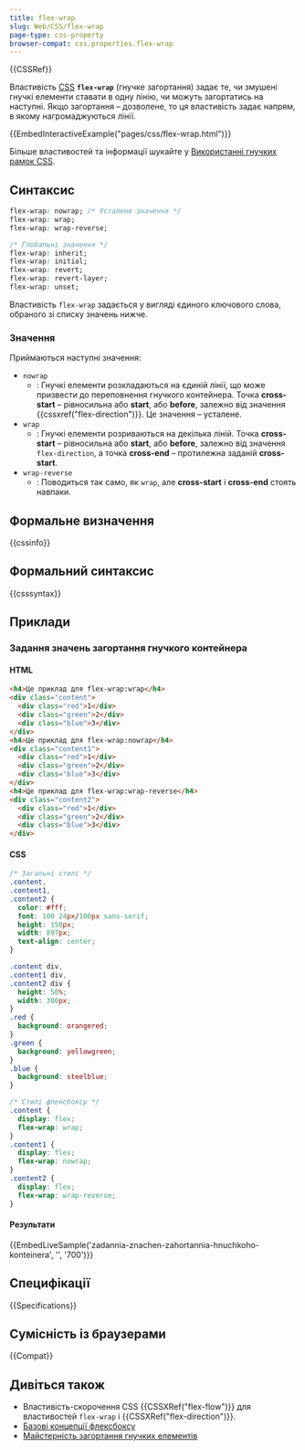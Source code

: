 ```yaml
---
title: flex-wrap
slug: Web/CSS/flex-wrap
page-type: css-property
browser-compat: css.properties.flex-wrap
---
```


{{CSSRef}}

Властивість [CSS](/uk/docs/Web/CSS) **`flex-wrap`** (гнучке загортання) задає те, чи змушені гнучкі елементи ставати в одну лінію, чи можуть загортатись на наступні. Якщо загортання – дозволене, то ця властивість задає напрям, в якому нагромаджуються лінії.

{{EmbedInteractiveExample("pages/css/flex-wrap.html")}}

Більше властивостей та інформації шукайте у [Використанні гнучких рамок CSS](/uk/docs/Web/CSS/CSS_flexible_box_layout/Basic_concepts_of_flexbox).

## Синтаксис

```css
flex-wrap: nowrap; /* Усталене значення */
flex-wrap: wrap;
flex-wrap: wrap-reverse;

/* Глобальні значення */
flex-wrap: inherit;
flex-wrap: initial;
flex-wrap: revert;
flex-wrap: revert-layer;
flex-wrap: unset;
```

Властивість `flex-wrap` задається у вигляді єдиного ключового слова, обраного зі списку значень нижче.

### Значення

Приймаються наступні значення:

- `nowrap`
  - : Гнучкі елементи розкладаються на єдиній лінії, що може призвести до переповнення гнучкого контейнера. Точка **cross-start** – рівносильна або **start**, або **before**, залежно від значення {{cssxref("flex-direction")}}. Це значення – усталене.
- `wrap`
  - : Гнучкі елементи розриваються на декілька ліній. Точка **cross-start** – рівносильна або **start**, або **before**, залежно від значення `flex-direction`, а точка **cross-end** – протилежна заданій **cross-start**.
- `wrap-reverse`
  - : Поводиться так само, як `wrap`, але **cross-start** і **cross-end** стоять навпаки.

## Формальне визначення

{{cssinfo}}

## Формальний синтаксис

{{csssyntax}}

## Приклади

### Задання значень загортання гнучкого контейнера

#### HTML

```html
<h4>Це приклад для flex-wrap:wrap</h4>
<div class="content">
  <div class="red">1</div>
  <div class="green">2</div>
  <div class="blue">3</div>
</div>
<h4>Це приклад для flex-wrap:nowrap</h4>
<div class="content1">
  <div class="red">1</div>
  <div class="green">2</div>
  <div class="blue">3</div>
</div>
<h4>Це приклад для flex-wrap:wrap-reverse</h4>
<div class="content2">
  <div class="red">1</div>
  <div class="green">2</div>
  <div class="blue">3</div>
</div>
```

#### CSS

```css
/* Загальні стилі */
.content,
.content1,
.content2 {
  color: #fff;
  font: 100 24px/100px sans-serif;
  height: 150px;
  width: 897px;
  text-align: center;
}

.content div,
.content1 div,
.content2 div {
  height: 50%;
  width: 300px;
}
.red {
  background: orangered;
}
.green {
  background: yellowgreen;
}
.blue {
  background: steelblue;
}

/* Стилі флексбоксу */
.content {
  display: flex;
  flex-wrap: wrap;
}
.content1 {
  display: flex;
  flex-wrap: nowrap;
}
.content2 {
  display: flex;
  flex-wrap: wrap-reverse;
}
```

#### Результати

{{EmbedLiveSample('zadannia-znachen-zahortannia-hnuchkoho-konteinera', '', '700')}}

## Специфікації

{{Specifications}}

## Сумісність із браузерами

{{Compat}}

## Дивіться також

- Властивість-скорочення CSS {{CSSXRef("flex-flow")}} для властивостей `flex-wrap` і {{CSSXRef("flex-direction")}}.
- [Базові концепції флексбоксу](/uk/docs/Web/CSS/CSS_flexible_box_layout/Basic_concepts_of_flexbox)
- [Майстерність загортання гнучких елементів](/uk/docs/Web/CSS/CSS_flexible_box_layout/Mastering_wrapping_of_flex_items)
